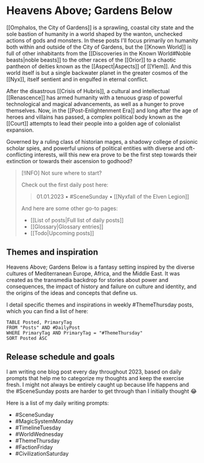 # Heavens Above; Gardens Below

[[Omphalos, the City of Gardens]] is a sprawling, coastal city state and the sole bastion of humanity in a world shaped by the wanton, unchecked actions of gods and monsters. In these posts I'll focus primarily on humanity both within and outside of the City of Gardens, but the [[Known World]] is full of other inhabitants from the [[Discoveries in the Known World#Noble beasts|noble beasts]] to the other races of the [[Orior]] to a chaotic pantheon of deities known as the [[Aspect|Aspects]] of [[Ylem]]. And this world itself is but a single backwater planet in the greater cosmos of the [[Nyx]], itself sentient and in engulfed in eternal conflict.

After the disastrous [[Crisis of Hubris]], a cultural and intellectual [[Renascence]] has armed humanity with a tenuous grasp of powerful technological and magical advancements, as well as a hunger to prove themselves. Now, in the [[Post-Enlightenment Era]] and long after the age of heroes and villains has passed, a complex political body known as the [[Court]] attempts to lead their people into a golden age of colonialist expansion.

Governed by a ruling class of historian mages, a shadowy college of psionic scholar spies, and powerful unions of political entities with diverse and oft-conflicting interests, will this new era prove to be the first step towards their extinction or towards their ascension to godhood?

> [!INFO] Not sure where to start?
> 
> Check out the first daily post here:
> 
>>01.01.2023 • #SceneSunday • [[Nyxfall of the Elven Legion]]
>
>And here are some other go-to pages:
>- [[List of posts|Full list of daily posts]]
>- [[Glossary|Glossary entries]]
>- [[Todo|Upcoming posts]]

## Themes and inspiration

Heavens Above; Gardens Below is a fantasy setting inspired by the diverse cultures of Mediterranean Europe, Africa, and the Middle East. It was created as the transmedia backdrop for stories about power and consequences, the impact of history and failure on culture and identity, and the origins of the ideas and concepts that define us.

I detail specific themes and inspirations in weekly #ThemeThursday posts, which you can find a list of here:
```dataview
TABLE Posted, PrimaryTag
FROM "Posts" AND #DailyPost
WHERE PrimaryTag AND PrimaryTag = "#ThemeThursday"
SORT Posted ASC
```

## Release schedule and goals

I am writing one blog post every day throughout 2023, based on daily prompts that help me to categorize my thoughts and keep the exercise fresh. I might not always be entirely caught up because life happens and the #SceneSunday posts are harder to get through than I initially thought 😂 

Here is a list of my daily writing prompts:
- #SceneSunday 
- #MagicSystemMonday 
- #TimelineTuesday 
- #WorldWednesday 
- #ThemeThursday 
- #FactionFriday 
- #CivilizationSaturday 